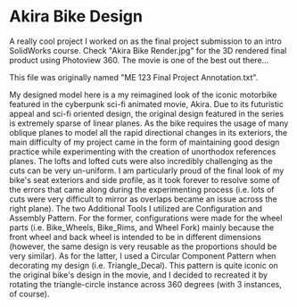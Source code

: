 # Akira Bike Design

A really cool project I worked on as the final project submission to an intro SolidWorks course. Check "Akira Bike Render.jpg" for the 3D rendered final product using Photoview 360. The movie is one of the best out there...

This file was originally named "ME 123 Final Project Annotation.txt".

My designed model here is a my reimagined look of the iconic motorbike featured in the cyberpunk sci-fi animated movie, Akira. Due to its futuristic appeal and sci-fi oriented design, the original design featured in the series is extremely sparse of linear planes. As the bike requires the usage of many oblique planes to model all the rapid directional changes in its exteriors, the main difficulty of my project came in the form of maintaining good design practice while experimenting with the creation of unorthodox references planes. The lofts and lofted cuts were also incredibly challenging as the cuts can be very un-uniform. I am particularly proud of the final look of my bike's seat exteriors and side profile, as it took forever to resolve some of the errors that came along during the experimenting process (i.e. lots of cuts were very difficult to mirror as overlaps became an issue across the right plane). The two Additional Tools I utilized are Configuration and Assembly Pattern. For the former, configurations were made for the wheel parts (i.e. Bike_Wheels, Bike_Rims, and Wheel Fork) mainly because the front wheel and back wheel is intended to be in different dimensions (however, the same design is very reusable as the proportions should be very similar). As for the latter, I used a Circular Component Pattern when decorating my design (i.e. Triangle_Decal). This pattern is quite iconic on the original bike's design in the movie, and I decided to recreated it by rotating the triangle-circle instance across 360 degrees (with 3 instances, of course).
